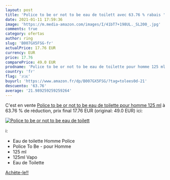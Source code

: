 ```yaml
---
layout: post
title: 'Police to be or not to be eau de toilett avec 63.76 % rabais '
date: 2021-01-11 17:59:36
image: 'https://m.media-amazon.com/images/I/41bT7+198UL._SL200_.jpg'
comments: true
category: ofertas
author: ring
slug: 'B007GX5FSG-fr'
actualPrice: 17.76 EUR
currency: EUR
price: 17.76
comparePrice: 49.0 EUR
prodname: 'Police to be or not to be eau de toilette pour homme 125 ml'
country: 'fr'
flag: '🇫🇷'
buyurl: 'https://www.amazon.fr/dp/B007GX5FSG/?tag=tolees0d-21'
descuento: '63.76'
average: '21.989259259259264'
---
```


C'est en vente [Police to be or not to be eau de toilette pour homme 125 ml](https://www.amazon.fr/dp/B007GX5FSG/?tag=tolees0d-21)  à  63.76 % de réduction, prix final  17.76 EUR (original: 49.0 EUR) ici:

[![Police to be or not to be eau de toilett](https://m.media-amazon.com/images/I/41bT7+198UL._SL200_.jpg)](https://www.amazon.fr/dp/B007GX5FSG/?tag=tolees0d-21)

ℹ️:

- Eau de toilette Homme Police
- Police To Be - pour Homme
- 125 ml
- 125ml Vapo
- Eau de Toilette

[Achète-le!!](https://www.amazon.fr/dp/B007GX5FSG/?tag=tolees0d-21)
